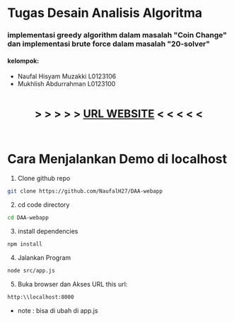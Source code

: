 
# Tugas Desain Analisis Algoritma
### implementasi greedy algorithm dalam masalah "Coin Change" dan implementasi brute force dalam masalah "20-solver" 

#### kelompok:
- Naufal Hisyam Muzakki L0123106
- Mukhlish Abdurrahman L0123100

<br>

<p align="center">
<strong style="font-size: 24px;">&gt; &gt; &gt; &gt; &gt; <a href="https://example.com">URL WEBSITE</a> &lt; &lt; &lt; &lt; &lt;</strong>
</p>


<br>

# Cara Menjalankan Demo di localhost

1. Clone github repo
```bash
git clone https://github.com/NaufalH27/DAA-webapp
```

2. cd code directory
 ```bash
cd DAA-webapp
```  

3. install dependencies
```bash
npm install
```

4. Jalankan Program
```bash
node src/app.js
```


5. Buka browser dan Akses URL  this url:
```bash
http:\\localhost:8000
```
- note : bisa di ubah di app.js
